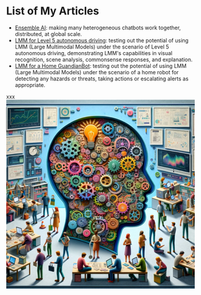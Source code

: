 # List of My Articles

- [Ensemble AI](EnsembleAI): making many heterogeneous chatbots work together, distributed, at global scale.
- [LMM for Level 5 autonomous driving](https://github.com/kaihuchen/AutonomousBackseatDriver/blob/main/README.md): testing out the potential of using LMM (Large Multimodal Models) under the scenario of Level 5 autonomous driving, demonstrating LMM's capabilities in visual recognition, scene analysis, commonsense responses, and explanation.
- [LMM for a Home GuandianBot](https://github.com/kaihuchen/GuardianBot/blob/main/README.md): testing out the potential of using LMM (Large Multimodal Models) under the scenario of a home robot for detecting any hazards or threats, taking actions or escalating alerts as appropriate.

xxx
<banner class="page-header" role="banner">
  <img src="assets/images/EnsembleAI.png" alt="Banner Image" style="">
</banner>
